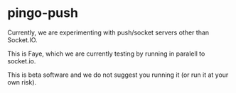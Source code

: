 # pingo-push

Currently, we are experimenting with push/socket servers other than Socket.IO.

This is Faye, which we are currently testing by running in paralell to socket.io.

This is beta software and we do not suggest you running it (or run it at your own risk).